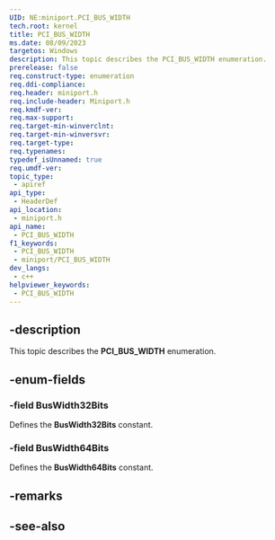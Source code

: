 ```yaml
---
UID: NE:miniport.PCI_BUS_WIDTH
tech.root: kernel
title: PCI_BUS_WIDTH
ms.date: 08/09/2023
targetos: Windows
description: This topic describes the PCI_BUS_WIDTH enumeration.
prerelease: false
req.construct-type: enumeration
req.ddi-compliance: 
req.header: miniport.h
req.include-header: Miniport.h
req.kmdf-ver: 
req.max-support: 
req.target-min-winverclnt: 
req.target-min-winversvr: 
req.target-type: 
req.typenames: 
typedef_isUnnamed: true
req.umdf-ver: 
topic_type:
 - apiref
api_type:
 - HeaderDef
api_location:
 - miniport.h
api_name:
 - PCI_BUS_WIDTH
f1_keywords:
 - PCI_BUS_WIDTH
 - miniport/PCI_BUS_WIDTH
dev_langs:
 - c++
helpviewer_keywords:
 - PCI_BUS_WIDTH
---
```


## -description

This topic describes the **PCI_BUS_WIDTH** enumeration.

## -enum-fields

### -field BusWidth32Bits

Defines the **BusWidth32Bits** constant.

### -field BusWidth64Bits

Defines the **BusWidth64Bits** constant.

## -remarks

## -see-also
